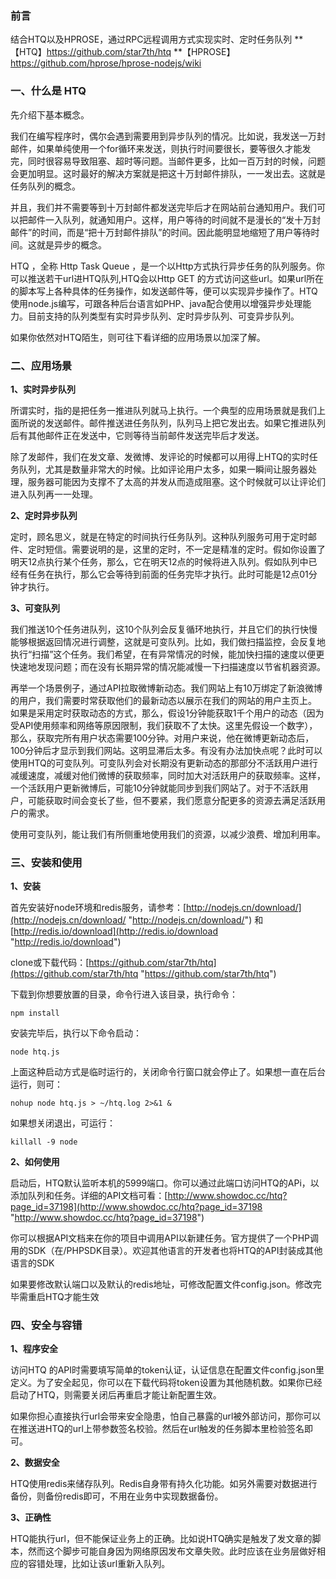 ### 前言
结合HTQ以及HPROSE，通过RPC远程调用方式实现实时、定时任务队列
**【HTQ】https://github.com/star7th/htq
**【HPROSE】https://github.com/hprose/hprose-nodejs/wiki

### 一、什么是 HTQ

先介绍下基本概念。

我们在编写程序时，偶尔会遇到需要用到异步队列的情况。比如说，我发送一万封邮件，如果单纯使用一个for循环来发送，则执行时间要很长，要等很久才能发完，同时很容易导致阻塞、超时等问题。当邮件更多，比如一百万封的时候，问题会更加明显。这时最好的解决方案就是把这十万封邮件排队，一一发出去。这就是任务队列的概念。

并且，我们并不需要等到十万封邮件都发送完毕后才在网站前台通知用户。我们可以把邮件一入队列，就通知用户。这样，用户等待的时间就不是漫长的“发十万封邮件”的时间，而是“把十万封邮件排队”的时间。因此能明显地缩短了用户等待时间。这就是异步的概念。

HTQ ，全称 Http Task Queue ，是一个以Http方式执行异步任务的队列服务。你可以推送若干url进HTQ队列,HTQ会以Http GET 的方式访问这些url。如果url所在的脚本写上各种具体的任务操作，如发送邮件等，便可以实现异步操作了。HTQ使用node.js编写，可跟各种后台语言如PHP、java配合使用以增强异步处理能力。目前支持的队列类型有实时异步队列、定时异步队列、可变异步队列。

如果你依然对HTQ陌生，则可往下看详细的应用场景以加深了解。

### 二、应用场景

**1、实时异步队列**

所谓实时，指的是把任务一推进队列就马上执行。一个典型的应用场景就是我们上面所说的发送邮件。邮件推送进任务队列，队列马上把它发出去。如果它推进队列后有其他邮件正在发送中，它则等待当前邮件发送完毕后才发送。

除了发邮件，我们在发文章、发微博、发评论的时候都可以用得上HTQ的实时任务队列，尤其是数量非常大的时候。比如评论用户太多，如果一瞬间让服务器处理，服务器可能因为支撑不了太高的并发从而造成阻塞。这个时候就可以让评论们进入队列再一一处理。

 **2、定时异步队列**

定时，顾名思义，就是在特定的时间执行任务队列。这种队列服务可用于定时邮件、定时短信。需要说明的是，这里的定时，不一定是精准的定时。假如你设置了明天12点执行某个任务，那么，它在明天12点的时候将进入队列。假如队列中已经有任务在执行，那么它会等待到前面的任务完毕才执行。此时可能是12点01分钟才执行。


**3、可变队列**


我们推送10个任务进队列，这10个队列会反复循环地执行，并且它们的执行快慢能够根据返回情况进行调整，这就是可变队列。比如，我们做扫描监控，会反复地执行“扫描”这个任务。我们希望，在有异常情况的时候，能加快扫描的速度以便更快速地发现问题；而在没有长期异常的情况能减慢一下扫描速度以节省机器资源。

再举一个场景例子，通过API拉取微博新动态。我们网站上有10万绑定了新浪微博的用户，我们需要时常获取他们的最新动态以展示在我们的网站的用户主页上。 如果是采用定时获取动态的方式，那么，假设1分钟能获取1千个用户的动态（因为受API使用频率和网络等原因限制，我们获取不了太快。这里先假设一个数字），那么，获取完所有用户状态需要100分钟。对用户来说，他在微博更新动态后，100分钟后才显示到我们网站。这明显滞后太多。有没有办法加快点呢？此时可以使用HTQ的可变队列。可变队列会对长期没有更新动态的那部分不活跃用户进行减缓速度，减缓对他们微博的获取频率，同时加大对活跃用户的获取频率。这样，一个活跃用户更新微博后，可能10分钟就能同步到我们网站了。对于不活跃用户，可能获取时间会变长了些，但不要紧，我们愿意分配更多的资源去满足活跃用户的需求。

使用可变队列，能让我们有所侧重地使用我们的资源，以减少浪费、增加利用率。


 
### 三、安装和使用

**1、安装**

首先安装好node环境和redis服务，请参考：[http://nodejs.cn/download/](http://nodejs.cn/download/ "http://nodejs.cn/download/") 和 [http://redis.io/download](http://redis.io/download "http://redis.io/download")

clone或下载代码：[https://github.com/star7th/htq](https://github.com/star7th/htq "https://github.com/star7th/htq")

下载到你想要放置的目录，命令行进入该目录，执行命令：
```
npm install 
```
安装完毕后，执行以下命令启动：
```
node htq.js 
```
上面这种启动方式是临时运行的，关闭命令行窗口就会停止了。如果想一直在后台运行，则可：
```
nohup node htq.js > ~/htq.log 2>&1 &
```

如果想关闭退出，可运行：

```
killall -9 node 
```

**2、如何使用**

启动后，HTQ默认监听本机的5999端口。你可以通过此端口访问HTQ的APi，以添加队列和任务。详细的API文档可看：[http://www.showdoc.cc/htq?page_id=37198](http://www.showdoc.cc/htq?page_id=37198 "http://www.showdoc.cc/htq?page_id=37198")

你可以根据API文档来在你的项目中调用API以新建任务。官方提供了一个PHP调用的SDK（在/PHPSDK目录）。欢迎其他语言的开发者也将HTQ的API封装成其他语言的SDK

如果要修改默认端口以及默认的redis地址，可修改配置文件config.json。修改完毕需重启HTQ才能生效

### 四、安全与容错

**1、程序安全**

访问HTQ 的API时需要填写简单的token认证，认证信息在配置文件config.json里定义。为了安全起见，你可以在下载代码将token设置为其他随机数。如果你已经启动了HTQ，则需要关闭后再重启才能让新配置生效。

 如果你担心直接执行url会带来安全隐患，怕自己暴露的url被外部访问，那你可以在推送进HTQ的url上带参数签名校验。然后在url触发的任务脚本里检验签名即可。

**2、数据安全**

 HTQ使用redis来储存队列。Redis自身带有持久化功能。如另外需要对数据进行备份，则备份redis即可，不用在业务中实现数据备份。

**3、正确性**

 HTQ能执行url，但不能保证业务上的正确。比如说HTQ确实是触发了发文章的脚本，然而这个脚步可能自身因为网络原因发布文章失败。此时应该在业务层做好相应的容错处理，比如让该url重新入队列。

